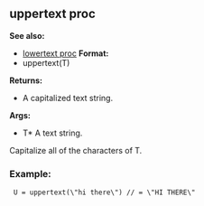 ## uppertext proc
**See also:**
*   [lowertext proc](/ref/proc/lowertext.md) <!-- -->
**Format:**
*   uppertext(T)
<!-- -->
**Returns:**
*   A capitalized text string.
<!-- -->
**Args:**
*   T* A text string.


Capitalize all of the characters of T.
### Example:

```
 U = uppertext(\"hi there\") // = \"HI THERE\" 
```
